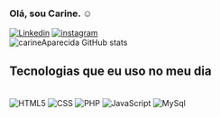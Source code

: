 ### Olá, sou Carine. ☺️

[![Linkedin](https://img.shields.io/badge/LinkedIn-0077B5?style=for-the-badge&logo=linkedin&logoColor=white
)](https://www.linkedin.com/in/carine-apcda)
[![instagram](https://img.shields.io/badge/Instagram-E4405F?style=for-the-badge&logo=instagram&logoColor=white
)](https://www.instagram.com/ca_pcda)<br/>
![carineAparecida GitHub stats](https://github-readme-stats.vercel.app/api?username=carineAparecida&show_icons=true&theme=onedark)

## Tecnologias que eu uso no meu dia

<div style="display:inline_block"><br/>
	<img align="center" alt="HTML5" src"https://img.shields.io/badge/HTML5-E34F26?style=for-the-badge&logo=html5&logoColor=white
	"/>
	<img align="center" alt="CSS" src"https://img.shields.io/badge/CSS3-1572B6?style=for-the-badge&logo=css3&logoColor=white
	"/>
	<img align="center" alt="PHP" src"https://img.shields.io/badge/PHP-777BB4?style=for-the-badge&logo=php&logoColor=white
	"/>
	<img align="center" alt="JavaScript"src"https://img.shields.io/badge/JavaScript-F7DF1E?style=for-the-	badge&logo=javascript&logoColor=black"/>
	<img align="center" alt="MySql" src"https://img.shields.io/badge/MySQL-00000F?style=for-the-badge&logo=mysql&logoColor=white"/>
</div><br/>
